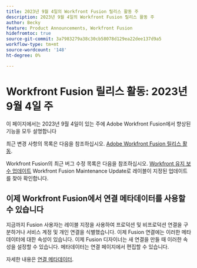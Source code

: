 ```yaml
---
title: 2023년 9월 4일의 Workfront Fusion 릴리스 활동 주
description: 2023년 9월 4일의 Workfront Fusion 릴리스 활동 주
author: Becky
feature: Product Announcements, Workfront Fusion
hidefromtoc: true
source-git-commit: 3a7983279a38c30cb58078d129ea22dee137d9a5
workflow-type: tm+mt
source-wordcount: '148'
ht-degree: 0%

---
```


# Workfront Fusion 릴리스 활동: 2023년 9월 4일 주

이 페이지에서는 2023년 9월 4일이 있는 주에 Adobe Workfront Fusion에서 향상된 기능을 모두 설명합니다

최근 변경 사항의 목록은 다음을 참조하십시오. [Adobe Workfront Fusion 릴리스 활동](../../../product-announcements/product-releases/fusion-release-activity/fusion-release-activity.md).

Workfront Fusion의 최근 버그 수정 목록은 다음을 참조하십시오. [Workfront 유지 보수 업데이트](https://experienceleague.adobe.com/docs/workfront-known-issues/releases/current-updates.html) Workfront Fusion Maintenance Update로 레이블이 지정된 업데이트를 찾아 확인합니다.

## 이제 Workfront Fusion에서 연결 메타데이터를 사용할 수 있습니다

지금까지 Fusion 사용자는 레이블 지정을 사용하여 프로덕션 및 비프로덕션 연결을 구분하거나 서비스 계정 및 개인 연결을 식별했습니다. 이제 Fusion 연결에는 이러한 메타데이터에 대한 속성이 있습니다. 이제 Fusion 디자이너는 새 연결을 만들 때 이러한 속성을 설정할 수 있습니다. 메타데이터는 연결 페이지에서 편집할 수 있습니다.

자세한 내용은 [연결 메타데이터](/help/quicksilver/workfront-fusion/connections/connection-metadata.md).
